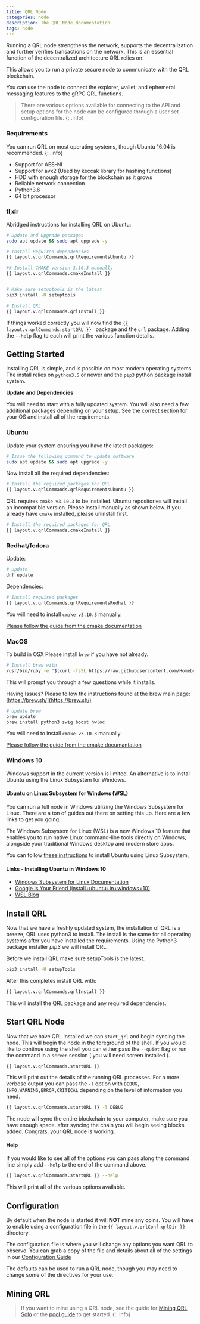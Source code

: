 ```yaml
---
title: QRL Node
categories: node
description: The QRL Node documentation
tags: node
---
```


Running a QRL node strengthens the network, supports the decentralization and further verifies transactions on the network. This is an essential function of the decentralized architecture QRL relies on.

This allows you to run a private secure node to communicate with the QRL blockchain. 

You can use the node to connect the explorer, wallet, and ephemeral messaging features to the gRPC QRL functions. 

> There are various options available for connecting to the API and setup options for the node can be configured through a user set configuration file.
{: .info}


### Requirements

You can run QRL on most operating systems, though Ubuntu 16.04 is recommended.
{: .info}

- Support for AES-NI
- Support for avx2 (Used by keccak library for hashing functions)
- HDD with enough storage for the blockchain as it grows
- Reliable network connection 
- Python3.6
- 64 bit processor


### tl;dr

Abridged instructions for installing QRL on Ubuntu:

```bash
# Update and Upgrade packages
sudo apt update && sudo apt upgrade -y

# Install Required dependencies
{{ layout.v.qrlCommands.qrlRequirementsUbuntu }}

## Install CMAKE version 3.10.3 manually
{{ layout.v.qrlCommands.cmakeInstall }}


# Make sure setuptools is the latest
pip3 install -U setuptools

# Install QRL
{{ layout.v.qrlCommands.qrlInstall }}
```


If things worked correctly you will now find the `{{ layout.v.qrlCommands.startQRL }}
` package and the `qrl` package. Adding the `--help` flag to each will print the various function details.



## Getting Started


Installing QRL is simple, and is possible on most modern operating systems. The install relies on `python3.5` or newer and the `pip3` python package install system. 

__Update and Dependencies__

You will need to start with a fully updated system. You will also need a few additional packages depending on your setup. See the correct section for your OS and install all of the requirements.

### Ubuntu

Update your system ensuring you have the latest packages:

```bash
# Issue the following command to update software
sudo apt update && sudo apt upgrade -y
```

Now install all the required dependencies:

```bash
# Install the required packages for QRL
{{ layout.v.qrlCommands.qrlRequirementsUbuntu }}
```

QRL requires `cmake v3.10.3` to be installed. Ubuntu repositories will install an incompatible version. Please install manually as shown below. If you already have `cmake` installed, please uninstall first.

```bash
# Install the required packages for QRL
{{ layout.v.qrlCommands.cmakeInstall }}
```

### Redhat/fedora

Update:

```bash
# Update
dnf update 
```

Dependencies: 

```bash
# Install required packages
{{ layout.v.qrlCommands.qrlRequirementsRedhat }}
```

You will need to install `cmake v3.10.3` manually.

[Please follow the guide from the cmake documentation](https://cmake.org/install/)


### MacOS

To build in OSX Please install `brew` if you have not already.

```bash
# Install brew with
/usr/bin/ruby -e "$(curl -fsSL https://raw.githubusercontent.com/Homebrew/install/master/install)" 
```

This will prompt you through a few questions while it installs.

Having Issues? Please follow the instructions found at the brew main page: [https://brew.sh/](https://brew.sh/)

```bash
# Update brew
brew update
brew install python3 swig boost hwloc
```

You will need to install `cmake v3.10.3` manually.

[Please follow the guide from the cmake documantation](https://cmake.org/install/)

### Windows 10

Windows support in the current version is limited. An alternative is to install Ubuntu using the Linux Subsystem for Windows.

#### Ubuntu on Linux Subsystem for Windows (WSL)

You can run a full node in Windows utilizing the Windows Subsystem for Linux. There are a ton of guides out there on setting this up. Here are a few links to get you going.

The Windows Subsystem for Linux (WSL) is a new Windows 10 feature that enables you to run native Linux command-line tools directly on Windows, alongside your traditional Windows desktop and modern store apps.

You can follow [these instructions](https://msdn.microsoft.com/en-us/commandline/wsl/install-win10) to install Ubuntu using Linux Subsystem, 


#### Links - Installing Ubuntu in Windows 10

* [Windows Subsystem for Linux Documentation](https://docs.microsoft.com/en-us/windows/wsl/about)
* [Google Is Your Friend (install+ubuntu+in+windows+10)](https://www.google.com/search?hl=en&as_q=install+ubuntu+in+windows+10&as_epq=)
* [WSL Blog](https://blogs.msdn.microsoft.com/wsl/)



## Install QRL 

Now that we have a freshly updated system, the installation of QRL is a breeze, QRL uses python3 to install. The install is the same for all operating systems after you have installed the requirements. Using the Python3 package installer *pip3* we will install QRL.

Before we install QRL make sure setupTools is the latest. 

```bash
pip3 install -U setupTools
```
After this completes install QRL with:

```bash
{{ layout.v.qrlCommands.qrlInstall }}
```
This will install the QRL package and any required dependencies. 



## Start QRL Node

Now that we have QRL installed we can `start_qrl` and begin syncing the node. This will begin the node in the foreground of the shell. If you would like to continue using the shell you can either pass the `--quiet` flag or run the command in a `screen` session ( you will need screen installed ).


```bash
{{ layout.v.qrlCommands.startQRL }}
```

This will print out the details of the running QRL processes. For a more verbose output you can pass the `-l` option with `DEBUG, INFO,WARNING,ERROR,CRITICAL` depending on the level of information you need.

```bash 
{{ layout.v.qrlCommands.startQRL }} -l DEBUG
```

The node will sync the entire blockchain to your computer, make sure you have enough space. after syncing the chain you will begin seeing blocks added. Congrats, your QRL node is working. 


#### Help

If you would like to see all of the options you can pass along the command line simply add `--help` to the end of the command above.

```bash
{{ layout.v.qrlCommands.startQRL }} --help
```

This will print all of the various options available. 

## Configuration 

By default when the node is started it will **NOT** mine any coins. You will have to enable using a configuration file in the `{{ layout.v.qrlConf.qrlDir }}` directory. 

The configuration file is where you will change any options you want QRL to observe. You can grab a copy of the file and details about all of the settings in our [Configuration Guide](/node/configuration/)

The defaults can be used to run a QRL node, though you may need to change some of the directives for your use.


## Mining QRL

> If you want to mine using a QRL node, see the guide for [Mining QRL Solo](/mining/full-node) or the [pool guide](/mining/pool-mining) to get started.
{: .info}
